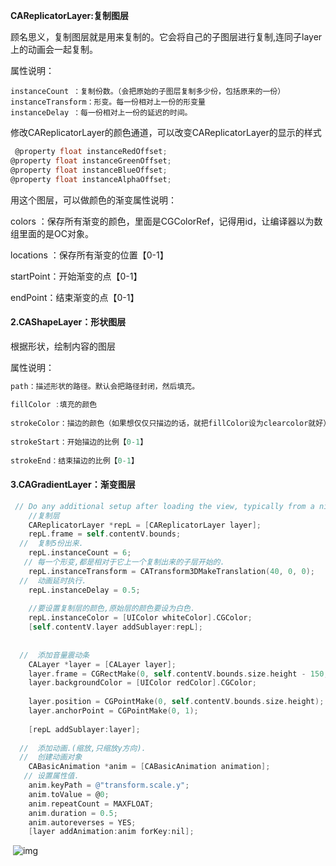 **CAReplicatorLayer:复制图层**

顾名思义，复制图层就是用来复制的。它会将自己的子图层进行复制,连同子layer上的动画会一起复制。

属性说明：

```
instanceCount ：复制份数。（会把原始的子图层复制多少份，包括原来的一份） 
instanceTransform：形变。每一份相对上一份的形变量
instanceDelay ：每一份相对上一份的延迟的时间。 
```

修改CAReplicatorLayer的颜色通道，可以改变CAReplicatorLayer的显示的样式

```objective-c
 @property float instanceRedOffset; 
@property float instanceGreenOffset; 
@property float instanceBlueOffset; 
@property float instanceAlphaOffset; 
```

用这个图层，可以做颜色的渐变属性说明：

colors ：保存所有渐变的颜色，里面是CGColorRef，记得用id，让编译器以为数组里面的是OC对象。 

locations ：保存所有渐变的位置【0-1】 

startPoint：开始渐变的点【0-1】

endPoint：结束渐变的点【0-1】

#### 2.CAShapeLayer：形状图层

根据形状，绘制内容的图层

属性说明：

```objective-c
path：描述形状的路径。默认会把路径封闭，然后填充。
 
fillColor :填充的颜色
 
strokeColor：描边的颜色（如果想仅仅只描边的话，就把fillColor设为clearcolor就好）
 
strokeStart：开始描边的比例【0-1】
 
strokeEnd：结束描边的比例【0-1】
```

#### 3.CAGradientLayer：渐变图层

```objective-c
 // Do any additional setup after loading the view, typically from a nib. 
    //复制层 
    CAReplicatorLayer *repL = [CAReplicatorLayer layer]; 
    repL.frame = self.contentV.bounds; 
  //  复制5份出来. 
    repL.instanceCount = 6; 
   // 每一个形变,都是相对于它上一个复制出来的子层开始的. 
    repL.instanceTransform = CATransform3DMakeTranslation(40, 0, 0); 
  //  动画延时执行. 
    repL.instanceDelay = 0.5; 
 
    //要设置复制层的颜色,原始层的颜色要设为白色. 
    repL.instanceColor = [UIColor whiteColor].CGColor; 
    [self.contentV.layer addSublayer:repL];
 
    
  //  添加音量震动条 
    CALayer *layer = [CALayer layer]; 
    layer.frame = CGRectMake(0, self.contentV.bounds.size.height - 150, 30,       150); 
    layer.backgroundColor = [UIColor redColor].CGColor; 
    
    layer.position = CGPointMake(0, self.contentV.bounds.size.height); 
    layer.anchorPoint = CGPointMake(0, 1); 
 
    [repL addSublayer:layer]; 
    
  //  添加动画.(缩放,只缩放y方向). 
  //  创建动画对象 
    CABasicAnimation *anim = [CABasicAnimation animation]; 
   // 设置属性值. 
    anim.keyPath = @"transform.scale.y"; 
    anim.toValue = @0; 
    anim.repeatCount = MAXFLOAT; 
    anim.duration = 0.5; 
    anim.autoreverses = YES; 
    [layer addAnimation:anim forKey:nil]; 
```

​        ![img](https://uploader.shimo.im/f/fg1tpg2kCBQtL8ym.png!thumbnail)      